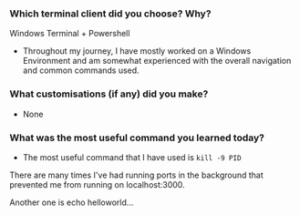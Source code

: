 ### Which terminal client did you choose? Why?

Windows Terminal + Powershell

- Throughout my journey, I have mostly worked on a Windows Environment and am somewhat experienced with the overall navigation and common commands used.

### What customisations (if any) did you make?

- None

### What was the most useful command you learned today?

- The most useful command that I have used is `kill -9 PID`

There are many times I've had running ports in the background that prevented me from running on localhost:3000.

Another one is echo helloworld...

